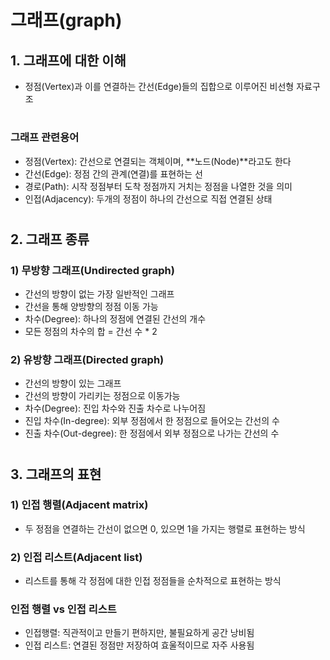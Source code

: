 # 그래프(graph)
## 1. 그래프에 대한 이해
- 정점(Vertex)과 이를 연결하는 간선(Edge)들의 집합으로 이루어진 비선형 자료구조
#
### 그래프 관련용어
- 정점(Vertex): 간선으로 연결되는 객체이며, **노드(Node)**라고도 한다
- 간선(Edge): 정점 간의 관계(연결)를 표현하는 선
- 경로(Path): 시작 정점부터 도착 정점까지 거치는 정점을 나열한 것을 의미
- 인접(Adjacency): 두개의 정점이 하나의 간선으로 직접 연결된 상태
#
## 2. 그래프 종류
### 1) 무방향 그래프(Undirected graph)
- 간선의 방향이 없는 가장 일반적인 그래프
- 간선을 통해 양방향의 정점 이동 가능
- 차수(Degree): 하나의 정점에 연결된 간선의 개수
- 모든 정점의 차수의 합 = 간선 수 * 2
### 2) 유방향 그래프(Directed graph)
- 간선의 방향이 있는 그래프
- 간선의 방향이 가리키는 정점으로 이동가능
- 차수(Degree): 진입 차수와 진출 차수로 나누어짐
- 진입 차수(In-degree): 외부 정점에서 한 정점으로 들어오는 간선의 수
- 진출 차수(Out-degree): 한 정점에서 외부 정점으로 나가는 간선의 수
#
## 3. 그래프의 표현
### 1) 인접 행렬(Adjacent matrix)
- 두 정점을 연결하는 간선이 없으면 0, 있으면 1을 가지는 행렬로 표현하는 방식
### 2) 인접 리스트(Adjacent list)
- 리스트를 통해 각 정점에 대한 인접 정점들을 순차적으로 표현하는 방식
### 인접 행렬 vs 인접 리스트
- 인접행렬: 직관적이고 만들기 편하지만, 불필요하게 공간 낭비됨
- 인접 리스트: 연결된 정점만 저장하여 효울적이므로 자주 사용됨
